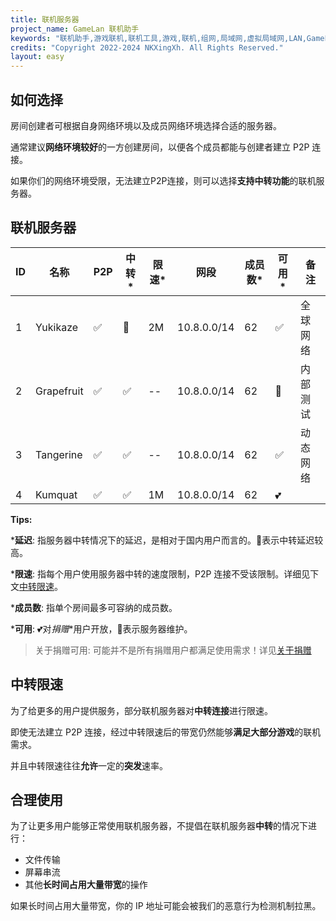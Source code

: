 ```yaml
---
title: 联机服务器
project_name: GameLan 联机助手
keywords: "联机助手,游戏联机,联机工具,游戏,联机,组网,局域网,虚拟局域网,LAN,GameLan,MC联机"
credits: "Copyright 2022-2024 NKXingXh. All Rights Reserved."
layout: easy
---
```


## 如何选择

房间创建者可根据自身网络环境以及成员网络环境选择合适的服务器。

通常建议**网络环境较好**的一方创建房间，以便各个成员都能与创建者建立 P2P 连接。

如果你们的网络环境受限，无法建立P2P连接，则可以选择**支持中转功能**的联机服务器。

## 联机服务器

| ID | 名称 | P2P | 中转\* | 限速\* | 网段 | 成员数\* | 可用\* | 备注 |
|----|------|-----|-------|--------|-----|----------|------|-----|
| 1 | Yukikaze | ✅ | 📶 | 2M | 10.8.0.0/14 | 62 | ✅ | 全球网络 |
| 2 | Grapefruit | ✅ | ✅ | -- | 10.8.0.0/14 | 62 | 🔨 | 内部测试 |
| 3 | Tangerine | ✅ | ✅ | -- | 10.8.0.0/14 | 62 | ✅ | 动态网络 |
| 4 | Kumquat | ✅ | ✅ | 1M | 10.8.0.0/14 | 62 | 💕 |  |

**Tips:**

\***延迟**: 指服务器中转情况下的延迟，是相对于国内用户而言的。📶表示中转延迟较高。

\***限速**: 指每个用户使用服务器中转的速度限制，P2P 连接不受该限制。详细见下文[中转限速](#中转限速)。

\***成员数**: 指单个房间最多可容纳的成员数。

\***可用**: 💕对*捐赠*\*用户开放，🔨表示服务器维护。

> 关于捐赠可用: 可能并不是所有捐赠用户都满足使用需求！详见[关于捐赠](./sponsor.md)

## 中转限速

为了给更多的用户提供服务，部分联机服务器对**中转连接**进行限速。

即使无法建立 P2P 连接，经过中转限速后的带宽仍然能够**满足大部分游戏**的联机需求。

并且中转限速往往**允许**一定的**突发**速率。

## 合理使用

为了让更多用户能够正常使用联机服务器，不提倡在联机服务器**中转**的情况下进行：

 - 文件传输
 - 屏幕串流
 - 其他**长时间占用大量带宽**的操作

如果长时间占用大量带宽，你的 IP 地址可能会被我们的恶意行为检测机制拉黑。
